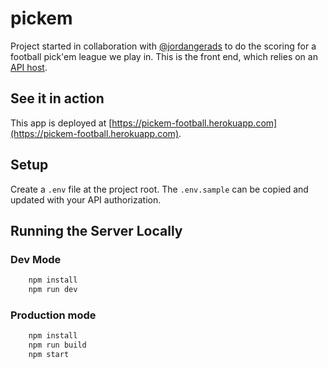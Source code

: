 # pickem

Project started in collaboration with [@jordangerads](https://github.com/jordangerads) to do the scoring for a football pick'em league we play in.
This is the front end, which relies on an  [API host](https://github.com/jordangerads/pickem-api).

## See it in action

This app is deployed at [https://pickem-football.herokuapp.com](https://pickem-football.herokuapp.com).

## Setup

Create a `.env` file at the project root. The `.env.sample` can be copied and updated with your API authorization.

## Running the Server Locally

### Dev Mode

```bash
    npm install
    npm run dev
```

### Production mode

```bash
    npm install
    npm run build
    npm start
```
